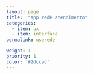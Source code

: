 ```yaml
---
layout: page
title:  "app rede atendimento"
categories:
  - item: ux
  - item: interface
permalink: userede

weight: 1
priority: 1
color: '#2dccad'
---
```

